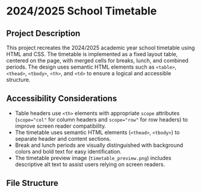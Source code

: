 # 2024/2025 School Timetable

## Project Description

This project recreates the 2024/2025 academic year school timetable using HTML and CSS. The timetable is implemented as a fixed layout table, centered on the page, with merged cells for breaks, lunch, and combined periods. The design uses semantic HTML elements such as `<table>`, `<thead>`, `<tbody>`, `<th>`, and `<td>` to ensure a logical and accessible structure.

## Accessibility Considerations

- Table headers use `<th>` elements with appropriate `scope` attributes (`scope="col"` for column headers and `scope="row"` for row headers) to improve screen reader compatibility.
- The timetable uses semantic HTML elements (`<thead>`, `<tbody>`) to separate header and content sections.
- Break and lunch periods are visually distinguished with background colors and bold text for easy identification.
- The timetable preview image (`timetable_preview.png`) includes descriptive alt text to assist users relying on screen readers.

## File Structure
